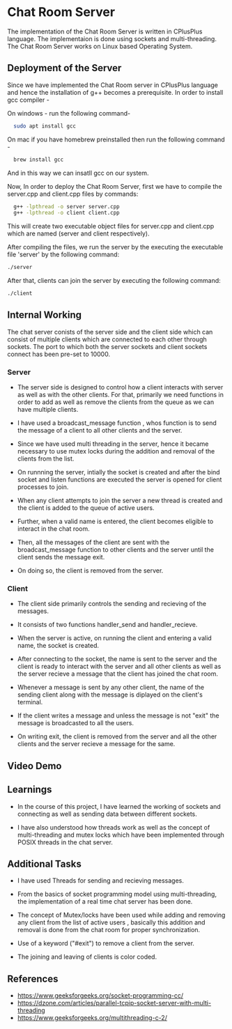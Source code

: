 
# Chat Room Server

The implementation of the Chat Room Server is written in CPlusPlus language.
The implementaion is done using sockets and multi-threading.
The Chat Room Server works on Linux based Operating System.



## Deployment of the Server

Since we have implemented the Chat Room server in CPlusPlus language and hence the installation of
g++ becomes a prerequisite. 
In order to install gcc compiler -

On windows - run the following command-

```bash
  sudo apt install gcc
```
On mac if you have homebrew preinstalled then run the following command -

```bash
  brew install gcc
```
And in this way we can insatll gcc on our system.

Now, In order to deploy the Chat Room Server, first we have to compile the server.cpp and 
client.cpp files by commands:

```bash
  g++ -lpthread -o server server.cpp
  g++ -lpthread -o client client.cpp
```
This will create two executable object files for server.cpp and client.cpp which are named (server and client respectively).

After compiling the files, we run the server by the executing the executable file 'server' by the following command:

```bash
./server
```

After that, clients can join the server by executing the following command:

```bash
./client
```


## Internal Working 

The chat server conists of the server side and the client side which can consist of multiple clients which are connected to each other
through sockets. The port to which both the server sockets and client sockets connect has been pre-set to 10000.  


### Server

- The server side is designed to control how a client interacts with server as well as with the other clients. For that, primarily we need functions in order to add as well as remove the clients from the queue as we can have multiple clients. 

- I have used a broadcast_message function , whos function is to send the message of a client to all other clients and the server. 

- Since we have used multi threading in the server, hence it became necessary to use mutex locks during the addition and removal of the clients from the list. 

- On runnning the server, intially the socket is created and after the bind socket and listen functions are executed the server is opened for client processes to join. 

- When any client attempts to join the server a new thread is created and the client is added to the queue of active users.

- Further, when a valid name is entered, the client becomes eligible to interact in the chat room. 

- Then, all the messages of the client are sent with the broadcast_message function to other clients and the server until the client sends the message exit.

- On doing so, the client is removed from the server.

### Client

- The client side primarily controls the sending and recieving of the messages.

- It consists of two functions handler_send and handler_recieve. 

- When the server is active, on running the client and entering a valid name, the socket is created.
 
- After connecting to the socket, the name is sent to the server and the client is ready to interact with the server and all other clients as well as the server recieve a message that the client has joined the chat room.

- Whenever a message is sent by any other client, the name of the sending client along with the message is diplayed on the client's terminal.
 
- If the client writes a message and unless the message is not "exit" the message is broadcasted to all the users. 

- On writing exit, the client is removed from the server and all the other clients and the server recieve a message for the same.

## Video Demo



## Learnings

- In the course of this project, I have learned the working of sockets and connecting as well as sending data between different sockets. 

- I have also understood how threads work as well as the concept of multi-threading and mutex locks which have been implemented through POSIX threads in the chat server.

## Additional Tasks
 
- I have used Threads for sending and recieving messages.

- From the basics of socket programming model using multi-threading, the implementation of a real time chat server has been done.

- The concept of Mutex/locks have been used while adding and removing any client from the list of active users , basically this addition and removal is done from the chat room for proper synchronization.
  
- Use of a keyword ("#exit") to remove a client from the server.

- The joining and leaving of clients is color coded.

## References

- https://www.geeksforgeeks.org/socket-programming-cc/
- https://dzone.com/articles/parallel-tcpip-socket-server-with-multi-threading 
- https://www.geeksforgeeks.org/multithreading-c-2/
